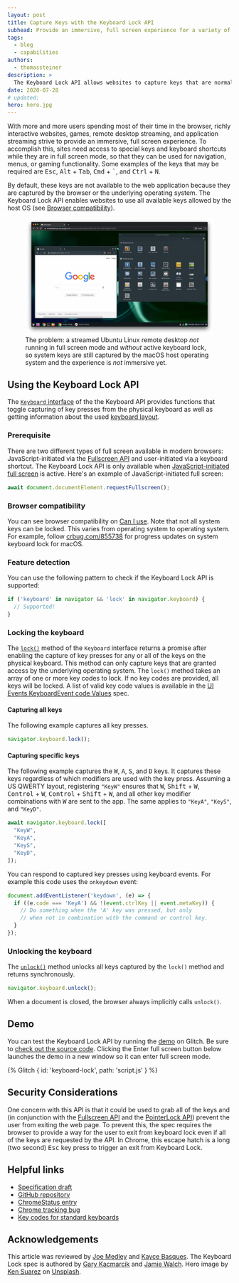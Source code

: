 ```yaml
---
layout: post
title: Capture Keys with the Keyboard Lock API
subhead: Provide an immersive, full screen experience for a variety of use cases including interactive websites, games, and remote desktop or application streaming.
tags:
  - blog
  - capabilities
authors:
  - thomassteiner
description: >
  The Keyboard Lock API allows websites to capture keys that are normally reserved by the underlying operating system. It is intended for web applications that provide a full screen immersive experience (like games or remote access apps).
date: 2020-07-28
# updated:
hero: hero.jpg
---
```

With more and more users spending most of their time in the browser, richly interactive websites, games, remote desktop streaming, and application streaming strive to provide an immersive, full screen experience. To accomplish this, sites need access to special keys and keyboard shortcuts while they are in full screen mode, so that they can be used for navigation, menus, or gaming functionality. Some examples of the keys that may be required are <kbd>Esc</kbd>, <kbd>Alt</kbd>&nbsp;+&nbsp;<kbd>Tab</kbd>, <kbd>Cmd</kbd>&nbsp;+&nbsp;<kbd>`</kbd>, and <kbd>Ctrl</kbd>&nbsp;+&nbsp;<kbd>N</kbd>.

By default, these keys are not available to the web application because they are captured by the browser or the underlying operating system. The Keyboard Lock API enables websites to use all available keys allowed by the host OS (see [Browser compatibility](#browser-compatibility)).

<figure class="w-figure">
  <img class="w-screenshot w-screenshot--filled"
       src="chrome-remote-desktop.png"
       alt="Ubuntu Linux streamed to a browser tab in macOS Chrome (not running in full screen mode yet).">
  <figcaption>
    The problem: a streamed Ubuntu Linux remote desktop <em>not</em> running in full screen mode and <em>without</em> active keyboard lock,
    so system keys are still captured by the macOS host operating system and the experience is <em>not</em> immersive yet.
  </figcaption>
</figure>

## Using the Keyboard Lock API

The [`Keyboard` interface](https://developer.mozilla.org/en-US/docs/Web/API/Keyboard) of the the Keyboard API provides functions that toggle capturing of key presses from the physical keyboard as well as getting information about the used [keyboard layout](https://developer.mozilla.org/en-US/docs/Web/API/Keyboard/getLayoutMap).

### Prerequisite

There are two different types of full screen available in modern browsers: JavaScript-initiated via the [Fullscreen API](https://developer.mozilla.org/en-US/docs/Web/API/Fullscreen_API) and user-initiated via a keyboard shortcut. The Keyboard Lock API is only available when [JavaScript-initiated full screen](https://developer.mozilla.org/en-US/docs/Web/API/Element/requestFullscreen) is active.
Here's an example of JavaScript-initiated full screen:

```js
await document.documentElement.requestFullscreen();
```

### Browser compatibility

You can see browser compatibility on [Can I use](https://caniuse.com/#feat=mdn-api_keyboard_lock). Note that not all system keys can be locked. This varies from operating system to operating system. For example, follow [crbug.com/855738](https://crbug.com/855738) for progress updates on system keyboard lock for macOS.

### Feature detection

You can use the following pattern to check if the Keyboard Lock API is supported:

```js
if ('keyboard' in navigator && 'lock' in navigator.keyboard) {
  // Supported!
}
```

### Locking the keyboard

The [`lock()`](https://developer.mozilla.org/en-US/docs/Web/API/Keyboard/lock) method of the `Keyboard` interface returns a promise after enabling the capture of key presses for any or all of the keys on the physical keyboard. This method can only capture keys that are granted access by the underlying operating system. The `lock()` method takes an array of one or more key codes to lock. If no key codes are provided, all keys will be locked. A list of valid key code values is available in the [UI Events KeyboardEvent code Values](https://www.w3.org/TR/uievents-code/#keyboard-key-codes) spec.

#### Capturing all keys

The following example captures all key presses.

```js
navigator.keyboard.lock();
```

#### Capturing specific keys

The following example captures the <kbd>W</kbd>, <kbd>A</kbd>, <kbd>S</kbd>, and <kbd>D</kbd> keys. It captures these keys regardless of which modifiers are used with the key press. Assuming a US QWERTY layout, registering `"KeyW"` ensures that <kbd>W</kbd>, <kbd>Shift</kbd>&nbsp;+&nbsp;<kbd>W</kbd>, <kbd>Control</kbd>&nbsp;+&nbsp;<kbd>W</kbd>, <kbd>Control</kbd>&nbsp;+&nbsp;<kbd>Shift</kbd>&nbsp;+&nbsp;<kbd>W</kbd>, and all other key modifier combinations with <kbd>W</kbd> are sent to the app. The same applies to `"KeyA"`, `"KeyS"`, and `"KeyD"`.

```js
await navigator.keyboard.lock([
  "KeyW",
  "KeyA",
  "KeyS",
  "KeyD",
]);
```

You can respond to captured key presses using keyboard events. 
For example this code uses the `onkeydown` event:

```js
document.addEventListener('keydown', (e) => {
  if ((e.code === 'KeyA') && !(event.ctrlKey || event.metaKey)) {
    // Do something when the 'A' key was pressed, but only
    // when not in combination with the command or control key.
  }
});
```

### Unlocking the keyboard

The [`unlock()`](https://developer.mozilla.org/en-US/docs/Web/API/Keyboard/unlock) method unlocks all keys captured by the `lock()` method and returns synchronously.

```js
navigator.keyboard.unlock();
```

When a document is closed, the browser always implicitly calls `unlock()`.

## Demo

You can test the Keyboard Lock API by running the [demo](https://keyboard-lock.glitch.me/) on Glitch. Be sure to [check out the source code](https://glitch.com/edit/#!/keyboard-lock). Clicking the Enter full screen button below launches the demo in a new window so it can enter full screen mode.

{% Glitch {
  id: 'keyboard-lock',
  path: 'script.js'
} %}

## Security Considerations

One concern with this API is that it could be used to grab all of the keys and (in conjunction with the [Fullscreen API](https://developer.mozilla.org/en-US/docs/Web/API/Fullscreen_API) and the [PointerLock API](https://developer.mozilla.org/en-US/docs/Web/API/Pointer_Lock_API)) prevent the user from exiting the web page. To prevent this, the spec requires the browser to provide a way for the user to exit from keyboard lock even if all of the keys are requested by the API. In Chrome, this escape hatch is a long (two second) <kbd>Esc</kbd> key press to trigger an exit from Keyboard Lock.

## Helpful links

- [Specification draft](https://wicg.github.io/keyboard-lock/)
- [GitHub repository](https://github.com/WICG/keyboard-lock)
- [ChromeStatus entry](https://chromestatus.com/features/5642959835889664)
- [Chrome tracking bug](https://crbug.com/677559)
- [Key codes for standard keyboards](https://www.w3.org/TR/uievents-code/#keyboard-key-codes)

## Acknowledgements

This article was reviewed by [Joe Medley](https://github.com/jpmedley) and [Kayce Basques](https://github.com/kaycebasques).  The Keyboard Lock spec is authored by [Gary Kacmarcik](https://www.linkedin.com/in/garykac) and [Jamie Walch](https://www.linkedin.com/in/jamie-walch-395b332b).
Hero image by [Ken Suarez](https://unsplash.com/@kensuarez) on [Unsplash](https://unsplash.com/s/photos/padlock-computer).
